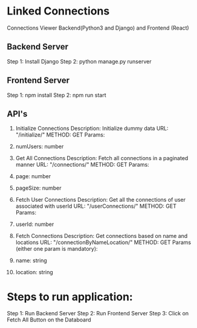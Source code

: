 # Linked Connections
 
Connections Viewer Backend(Python3 and Django) and Frontend (React)

## Backend Server
Step 1: Install Django
Step 2: python manage.py runserver

## Frontend Server
Step 1: npm install
Step 2: npm run start

## API's
1. Initialize Connections
Description: Initialize dummy data
URL: "/initialize/"
METHOD: GET
Params:
  1. numUsers: number

2. Get All Connections
Description: Fetch all connections in a paginated manner
URL: "/connections/"
METHOD: GET
Params:
  1. page: number
  2. pageSize: number


3. Fetch User Connections
Description: Get all the connections of user associated with userId
URL: "/userConnections/"
METHOD: GET
Params:
  1. userId: number

4. Fetch Connections 
Description: Get connections based on name and locations
URL: "/connectionByNameLocation/"
METHOD: GET
Params (either one param is mandatory):
  1. name: string
  2. location: string


# Steps to run application:
Step 1: Run Backend Server
Step 2: Run Frontend Server
Step 3: Click on Fetch All Button on the Databoard


